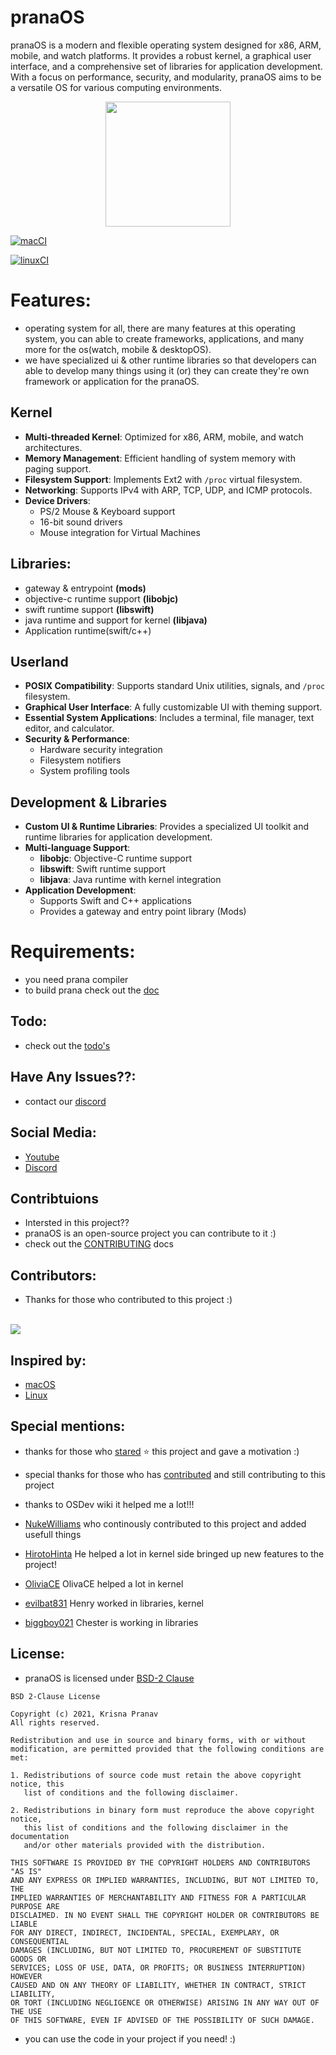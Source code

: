 # pranaOS
pranaOS is a modern and flexible operating system designed for x86, ARM, mobile, and watch platforms. It provides a robust kernel, a graphical user interface, and a comprehensive set of libraries for application development. With a focus on performance, security, and modularity, pranaOS aims to be a versatile OS for various computing environments.

<p align="center">
<img src="https://raw.githubusercontent.com/pranaOS/pranaOS/master/docs/eagle.jpeg" width="200" height="200">
</p>

[![macCI](https://github.com/pranaOS/pranaOS/actions/workflows/macos.yml/badge.svg?branch=master)](https://github.com/pranaOS/pranaOS/actions/workflows/macos.yml)

[![linuxCI](https://github.com/pranaOS/pranaOS/actions/workflows/linux.yml/badge.svg?branch=master)](https://github.com/pranaOS/pranaOS/actions/workflows/linux.yml)

# Features:
- operating system for all, there are many features at this operating system, you can able to create frameworks, applications, and many more for the os(watch, mobile & desktopOS).
- we have specialized ui & other runtime libraries so that developers can able to develop many things using it (or) they can create they're own framework or application for the pranaOS.

## Kernel
- **Multi-threaded Kernel**: Optimized for x86, ARM, mobile, and watch architectures.
- **Memory Management**: Efficient handling of system memory with paging support.
- **Filesystem Support**: Implements Ext2 with `/proc` virtual filesystem.
- **Networking**: Supports IPv4 with ARP, TCP, UDP, and ICMP protocols.
- **Device Drivers**:
  - PS/2 Mouse & Keyboard support
  - 16-bit sound drivers
  - Mouse integration for Virtual Machines

## Libraries:
- gateway & entrypoint **(mods)**
- objective-c runtime support **(libobjc)**
- swift runtime support **(libswift)**
- java runtime and support for kernel **(libjava)**
- Application runtime(swift/c++)

## Userland
- **POSIX Compatibility**: Supports standard Unix utilities, signals, and `/proc` filesystem.
- **Graphical User Interface**: A fully customizable UI with theming support.
- **Essential System Applications**: Includes a terminal, file manager, text editor, and calculator.
- **Security & Performance**:
  - Hardware security integration
  - Filesystem notifiers
  - System profiling tools

## Development & Libraries
- **Custom UI & Runtime Libraries**: Provides a specialized UI toolkit and runtime libraries for application development.
- **Multi-language Support**:
  - **libobjc**: Objective-C runtime support
  - **libswift**: Swift runtime support
  - **libjava**: Java runtime with kernel integration
- **Application Development**:
  - Supports Swift and C++ applications
  - Provides a gateway and entry point library (Mods)

# Requirements:
- you need prana compiler 
- to build prana check out the [doc]()

## Todo:
- check out the [todo's](https://github.com/pranaOS/pranaOS/projects/6)

## Have Any Issues??:
- contact our [discord](https://discord.gg/XmpBTmy9Bz)

## Social Media:
- [Youtube](https://www.youtube.com/channel/UCHBR5EYG9MDJ-yws4zN6xXQ)
- [Discord](https://discord.gg/XmpBTmy9Bz)

## Contribtuions
- Intersted in this project??
- pranaOS is an open-source project you can contribute to it :)
- check out the [CONTRIBUTING](CONTRIBUTING.md) docs


## Contributors:
- Thanks for those who contributed to this project :)
<br>
 <a href="https://github.com/pranaOS/pranaOS/graphs/contributors">
   <img src="https://contributors-img.web.app/image?repo=pranaOS/pranaOS" />
</a>

## Inspired by:
- [macOS](https://github.com/apple/darwin-xnu)
- [Linux](https://github.com/torvalds/linux)

## Special mentions:
- thanks for those who [stared](https://github.com/pranaOS/pranaOS/stargazers) ⭐ this project and gave a motivation :)
- special thanks for those who has [contributed](https://github.com/pranaOS/pranaOS/graphs/contributors) and still contributing to this project
- thanks to OSDev wiki it helped me a lot!!!

- [NukeWilliams](https://github.com/NukeWilliams) who continously contributed to this project and added usefull things
- [HirotoHinta](https://github.com/HirotoHinta) He helped a lot in kernel side bringed up new features to the project!
- [OliviaCE](https://github.com/OliviaCE) OlivaCE helped a lot in kernel
- [evilbat831](https://github.com/evilbat831) Henry worked in libraries, kernel
- [biggboy021](https://github.com/biggboy021) Chester is working in libraries

## License:
- pranaOS is licensed under [BSD-2 Clause](https://github.com/pranaOS/pranaOS/blob/master/LICENSE)

```
BSD 2-Clause License

Copyright (c) 2021, Krisna Pranav
All rights reserved.

Redistribution and use in source and binary forms, with or without
modification, are permitted provided that the following conditions are met:

1. Redistributions of source code must retain the above copyright notice, this
   list of conditions and the following disclaimer.

2. Redistributions in binary form must reproduce the above copyright notice,
   this list of conditions and the following disclaimer in the documentation
   and/or other materials provided with the distribution.

THIS SOFTWARE IS PROVIDED BY THE COPYRIGHT HOLDERS AND CONTRIBUTORS "AS IS"
AND ANY EXPRESS OR IMPLIED WARRANTIES, INCLUDING, BUT NOT LIMITED TO, THE
IMPLIED WARRANTIES OF MERCHANTABILITY AND FITNESS FOR A PARTICULAR PURPOSE ARE
DISCLAIMED. IN NO EVENT SHALL THE COPYRIGHT HOLDER OR CONTRIBUTORS BE LIABLE
FOR ANY DIRECT, INDIRECT, INCIDENTAL, SPECIAL, EXEMPLARY, OR CONSEQUENTIAL
DAMAGES (INCLUDING, BUT NOT LIMITED TO, PROCUREMENT OF SUBSTITUTE GOODS OR
SERVICES; LOSS OF USE, DATA, OR PROFITS; OR BUSINESS INTERRUPTION) HOWEVER
CAUSED AND ON ANY THEORY OF LIABILITY, WHETHER IN CONTRACT, STRICT LIABILITY,
OR TORT (INCLUDING NEGLIGENCE OR OTHERWISE) ARISING IN ANY WAY OUT OF THE USE
OF THIS SOFTWARE, EVEN IF ADVISED OF THE POSSIBILITY OF SUCH DAMAGE.

```

- you can use the code in your project if you need! :)
